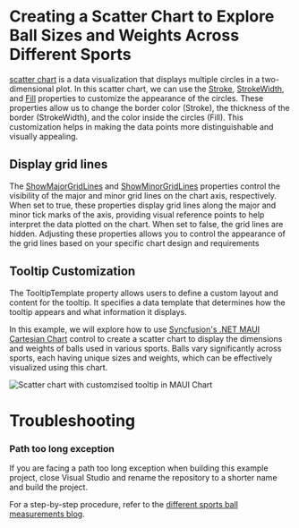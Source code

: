 # Creating a Scatter Chart to Explore Ball Sizes and Weights Across Different Sports

[scatter chart](https://help.syncfusion.com/maui/cartesian-charts/scatter) is a data visualization that displays multiple circles in a two-dimensional plot. In this scatter chart, we can use the [Stroke](https://help.syncfusion.com/cr/maui/Syncfusion.Maui.Charts.ScatterSeries.html#Syncfusion_Maui_Charts_ScatterSeries_Stroke), [StrokeWidth](https://help.syncfusion.com/cr/maui/Syncfusion.Maui.Charts.XYDataSeries.html#Syncfusion_Maui_Charts_XYDataSeries_StrokeWidth), and [Fill](https://help.syncfusion.com/cr/maui/Syncfusion.Maui.Charts.ChartSeries.html#Syncfusion_Maui_Charts_ChartSeries_Fill) properties to customize the appearance of the circles. These properties allow us to change the border color (Stroke), the thickness of the border (StrokeWidth), and the color inside the circles (Fill). This customization helps in making the data points more distinguishable and visually appealing.

## Display grid lines

The [ShowMajorGridLines](https://help.syncfusion.com/cr/maui/Syncfusion.Maui.Charts.ChartAxis.html#Syncfusion_Maui_Charts_ChartAxis_ShowMajorGridLines) and [ShowMinorGridLines](https://help.syncfusion.com/cr/maui/Syncfusion.Maui.Charts.RangeAxisBase.html#Syncfusion_Maui_Charts_RangeAxisBase_ShowMinorGridLines) properties control the visibility of the major and minor grid lines on the chart axis, respectively. When set to true, these properties display grid lines along the major and minor tick marks of the axis, providing visual reference points to help interpret the data plotted on the chart. When set to false, the grid lines are hidden. Adjusting these properties allows you to control the appearance of the grid lines based on your specific chart design and requirements

## Tooltip Customization

The TooltipTemplate property allows users to define a custom layout and content for the tooltip. It specifies a data template that determines how the tooltip appears and what information it displays.

In this example, we will explore how to use [Syncfusion's .NET MAUI Cartesian Chart](https://www.syncfusion.com/maui-controls/maui-cartesian-charts) control to create a scatter chart to display the dimensions and weights of balls used in various sports. Balls vary significantly across sports, each having unique sizes and weights, which can be effectively visualized using this chart.

![Scatter chart with customzised tooltip in MAUI Chart](https://github.com/SyncfusionExamples/Creating-a-Bubble-Chart-to-Explore-Ball-Sizes-and-Weights-Across-Different-Sports/assets/154403270/83200f1e-f499-41ab-bb49-320b2741be0a)



# Troubleshooting

### Path too long exception

If you are facing a path too long exception when building this example project, close Visual Studio and rename the repository to a shorter name and build the project.

For a step-by-step procedure, refer to the [different sports ball measurements blog](https://www.syncfusion.com/blogs/post/dotnet-maui-scatter-chart-sports-ball).
